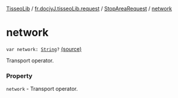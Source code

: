 [TisseoLib](../../index.md) / [fr.docjyJ.tisseoLib.request](../index.md) / [StopAreaRequest](index.md) / [network](./network.md)

# network

`var network: `[`String`](https://kotlinlang.org/api/latest/jvm/stdlib/kotlin/-string/index.html)`?` [(source)](https://github.com/docjyj/tisseoLib/tree/master/src/main/kotlin/fr/docjyJ/tisseoLib/request/StopAreaRequest.kt#L29)

Transport operator.

### Property

`network` - Transport operator.